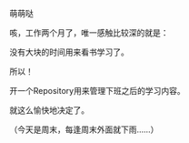萌萌哒

咳，工作两个月了，唯一感触比较深的就是：

没有大块的时间用来看书学习了。

所以！

开一个Repository用来管理下班之后的学习内容。

就这么愉快地决定了。

（今天是周末，每逢周末外面就下雨……）
